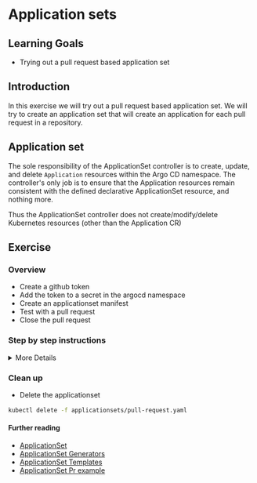 # Application sets

## Learning Goals

- Trying out a pull request based application set

## Introduction

In this exercise we will try out a pull request based application set. We will try to create an application set that will create an application for each pull request in a repository.

## Application set

The sole responsibility of the ApplicationSet controller is to create, update, and delete `Application` resources within the Argo CD namespace. The controller's only job is to ensure that the Application resources remain consistent with the defined declarative ApplicationSet resource, and nothing more.

Thus the ApplicationSet controller does not create/modify/delete Kubernetes resources (other than the Application CR)

## Exercise

### Overview

- Create a github token
- Add the token to a secret in the argocd namespace
- Create an applicationset manifest
- Test with a pull request
- Close the pull request

### Step by step instructions

<details>
<summary>More Details</summary>

#### Create a github token

* Go to your github account settings and [create a new token](https://github.com/settings/tokens) with the following permissions:

![github token permissions](img/github-token-permissions.png)

* Copy the token to your clipboard

#### Add the token to a secret in the argocd namespace

* Create a secret in the argocd namespace with the token

```bash

kubectl create secret generic --dry-run=client student-<NUMBER>-github-token -n argocd -o yaml --from-literal token=github_pat_yourtokenhere > secret.yaml

```

* Edit the secret and replace `<NUMBER>` with your number (student-X)

* Apply the secret

```bash
kubectl apply -f secret.yaml

```

* Check that the secret is there

```bash

kubectl get secrets -n argocd

```

#### Create an applicationset manifest

In the `applicationsets` directory there is a file called `pull-request.yaml` with the following content:

```yaml
apiVersion: argoproj.io/v1alpha1
kind: ApplicationSet
metadata:
  name: pr-<NUMBER>
  namespace: argocd
spec:
  generators:
  - pullRequest:
      github:
        # The GitHub organization or user.
        owner: <YOUR GITHUB USERNAME> #e.g. eficode-academy
        # The Github repository
        repo: <YOUR GIT REPO> #Just the repository name e.g. argocd-katas. Not your entire URL
        tokenRef: # your github token
          secretName: student-<NUMBER>-github-token # the name of the secret that contains your github token
          key: token # the key in the secret that contains your github token
        # Labels is used to filter the PRs that you want to target. (optional)
        labels:
        - test
      requeueAfterSeconds: 60
  template:
    metadata:
      name: 'todo-<NUMBER>-{{branch}}-{{number}}'
    spec:
      project: "default"
      source:
        repoURL: 'https://github.com/eficode-academy/helm-katas.git'
        targetRevision: 'main'
        path: examples/apps/http-server
        helm:
          parameters:
          - name: containerPort
            value: "3000"
          - name: image.repository
            value: releasepraqma/todo-app
          - name: image.tag
            value: latest
          - name: prefix
            value: <PREFIX>
          - name: app
            value: "todo-{{head_short_sha}}"
      destination:
        server: https://kubernetes.default.svc
        namespace: <YOUR NAMESPACE>
      syncPolicy:
        automated:
          prune: true
          selfHeal: true
```
* take the contents of the file, and paste it into a file in your workstation. The file could be named ´appset.yaml´.
* edit the file and replace
    * `<YOUR GITHUB USERNAME>` with your github username
    * `<YOUR GIT REPO>` with your git repo
    * `<YOUR NAMESPACE>` with your namespace
    * `<NUMBER>` with your number (student-X)
    * `<YOUR PREFIX>` The first part before `eficode.academy` as `gitops.eficode.academy`

* Apply the manifest

```bash
kubectl apply -f appset.yaml
```

* Make sure that it is there by listing the applicationsets: `k get applicationsets.argoproj.io -n argocd`.

* Look at the status on it by `k describe applicationsets.argoproj.io -n argocd pr-X` where X is your number.

Output should look like the following:

```bash
Name:         pr-0
Namespace:    argocd
Labels:       <none>
Annotations:  <none>
API Version:  argoproj.io/v1alpha1
Kind:         ApplicationSet
Metadata:
  Creation Timestamp:  2023-11-21T21:25:24Z
  Generation:          1
  Resource Version:    75210
  UID:                 ec6e52a5-b41a-4d7b-8f71-2fd1e2ac2078
Spec:
  Generators:
    Pull Request:
      Github:
        Labels:
          test
        Owner:                sofusalbertsen
        Repo:                 argocd-katas
      Requeue After Seconds:  180
  Template:
    Metadata:
      Name:  todo-0-{{branch}}-{{number}}
    Spec:
      Destination:
        Namespace:  student-0
        Server:     https://kubernetes.default.svc
      Project:      default
      Source:
        Helm:
          Parameters:
            Name:         containerPort
            Value:        3000
            Name:         image.repository
            Value:        releasepraqma/todo-app
            Name:         image.tag
            Value:        latest
            Name:         prefix
            Value:        argo
            Name:         app
            Value:        todo-{{head_short_sha}}
        Path:             examples/apps/http-server
        Repo URL:         https://github.com/eficode-academy/helm-katas.git
        Target Revision:  main
      Sync Policy:
        Automated:
          Prune:      true
          Self Heal:  true
Status:
  Conditions:
    Last Transition Time:  2023-11-21T21:25:25Z
    Message:               Successfully generated parameters for all Applications
    Reason:                ApplicationSetUpToDate
    Status:                False
    Type:                  ErrorOccurred
    Last Transition Time:  2023-11-21T21:25:25Z
    Message:               Successfully generated parameters for all Applications
    Reason:                ParametersGenerated
    Status:                True
    Type:                  ParametersGenerated
    Last Transition Time:  2023-11-21T21:25:25Z
    Message:               ApplicationSet up to date
    Reason:                ApplicationSetUpToDate
    Status:                True
    Type:                  ResourcesUpToDate
Events:                    <none>
```


#### Test with a pull request

* Create a pull request in your git repo. The change does not matter at this time, since we are not using the source code in the pull request. 💡 The name of your branch needs to have all lowercase characters, otherwise it will not work.


* Remember to set the label `test` on the pull request. The label does not exist, so create it in the Github UI.

* Check that an application has been created in ArgoCD

```bash
kubectl get applications -n argocd
```

* Check that an application has been created in your namespace

```bash
kubectl get pods -n <YOUR NAMESPACE>
```

* Get your ingress hostname

```bash
kubectl get ingress -n <YOUR NAMESPACE>
```

* Access the application in your browser (remember to add https:// in front of the hostname)

You should see something like the follwing:

![the todo application](img/todo-app.png)

#### Close the pull request

* now close the pull request, and see that the application is deleted from ArgoCD

```bash
kubectl get applications -n argocd
```

</details>

### Clean up

* Delete the applicationset

```bash
kubectl delete -f applicationsets/pull-request.yaml
```

#### Further reading

* [ApplicationSet](https://argocd-applicationset.readthedocs.io/en/stable/)
* [ApplicationSet Generators](https://argocd-applicationset.readthedocs.io/en/stable/Generators/)
* [ApplicationSet Templates](https://argocd-applicationset.readthedocs.io/en/stable/Template/)
* [ApplicationSet Pr example](https://dev.to/camptocamp-ops/using-argocd-pull-request-generator-to-review-application-modifications-236e)
